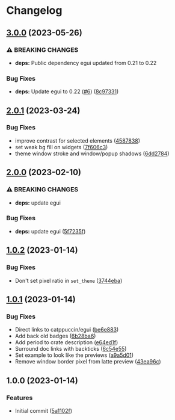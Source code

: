 # Changelog

## [3.0.0](https://github.com/catppuccin/egui/compare/v2.0.1...v3.0.0) (2023-05-26)


### ⚠ BREAKING CHANGES

* **deps:** Public dependency egui updated from 0.21 to 0.22

### Bug Fixes

* **deps:** Update egui to 0.22 ([#6](https://github.com/catppuccin/egui/issues/6)) ([8c97331](https://github.com/catppuccin/egui/commit/8c973310a66b4a7fd1788ccf15e72cbd5f7f9f7d))

## [2.0.1](https://github.com/catppuccin/egui/compare/v2.0.0...v2.0.1) (2023-03-24)


### Bug Fixes

* improve contrast for selected elements ([4587838](https://github.com/catppuccin/egui/commit/4587838d6dfae0dde127d5907b6543c7ad716536))
* set weak bg fill on widgets ([7f606c3](https://github.com/catppuccin/egui/commit/7f606c3b7f4f45d4672ae92cc4b20d774866920a))
* theme window stroke and window/popup shadows ([6dd2784](https://github.com/catppuccin/egui/commit/6dd27845b5365fd5603aaeadf34758212491b267))

## [2.0.0](https://github.com/catppuccin/egui/compare/v1.0.2...v2.0.0) (2023-02-10)


### ⚠ BREAKING CHANGES

* **deps:** update egui

### Bug Fixes

* **deps:** update egui ([5f7235f](https://github.com/catppuccin/egui/commit/5f7235f19ff373b31c658ec50acafa0208b96f64))

## [1.0.2](https://github.com/catppuccin/egui/compare/v1.0.1...v1.0.2) (2023-01-14)


### Bug Fixes

* Don't set pixel ratio in `set_theme` ([3744eba](https://github.com/catppuccin/egui/commit/3744eba6f8aa54d03ac55a9d777e2c8921f7ddc9))

## [1.0.1](https://github.com/catppuccin/egui/compare/v1.0.0...v1.0.1) (2023-01-14)


### Bug Fixes

* Direct links to catppuccin/egui ([be6e883](https://github.com/catppuccin/egui/commit/be6e883d191a35e90ebef6efff125ac785d3bfbd))
* Add back old badges ([6b28ba6](https://github.com/catppuccin/egui/commit/6b28ba68cc6c297318ebb3ce0c39e890d9794bb9))
* Add period to crate description ([e64ed1f](https://github.com/catppuccin/egui/commit/e64ed1fa8cfff52dda2320a52394c0ac3508cf3e))
* Surround doc links with backticks ([6c54e55](https://github.com/catppuccin/egui/commit/6c54e551aa79f25e7094fac26fb1bcdf3f086a63))
* Set example to look like the previews ([a9a5d01](https://github.com/catppuccin/egui/commit/a9a5d013143257a9e83bf697502253ff18cf1c68))
* Remove window border pixel from latte preview ([43ea96c](https://github.com/catppuccin/egui/commit/43ea96c2f97f01570ec9523923790d2b2a328e19))

## 1.0.0 (2023-01-14)


### Features

* Initial commit ([5a1102f](https://github.com/catppuccin/egui/commit/5a1102fa04a1006edd92dc5617c0fb846119b0ca))
